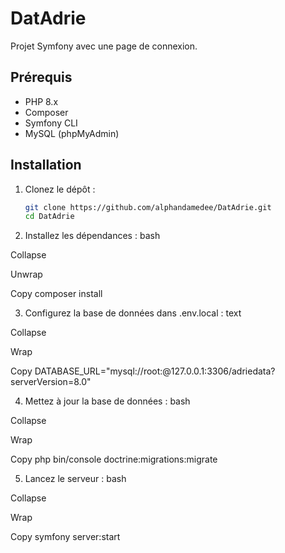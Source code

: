 # DatAdrie

Projet Symfony avec une page de connexion.

## Prérequis
- PHP 8.x
- Composer
- Symfony CLI
- MySQL (phpMyAdmin)

## Installation
1. Clonez le dépôt :
   ```bash
   git clone https://github.com/alphandamedee/DatAdrie.git
   cd DatAdrie

2. Installez les dépendances :
bash

Collapse

Unwrap

Copy
composer install

3. Configurez la base de données dans .env.local :
text

Collapse

Wrap

Copy
DATABASE_URL="mysql://root:@127.0.0.1:3306/adriedata?serverVersion=8.0"

4. Mettez à jour la base de données :
bash

Collapse

Wrap

Copy
php bin/console doctrine:migrations:migrate

5. Lancez le serveur :
bash

Collapse

Wrap

Copy
symfony server:start